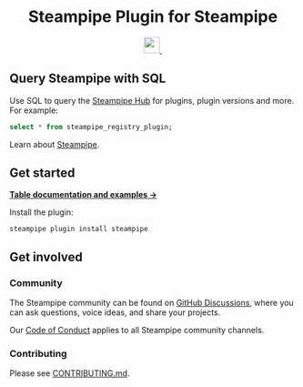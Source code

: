 <p align="center">
    <h1 align="center">Steampipe Plugin for Steampipe</h1>
</p>

<p align="center">
  <a aria-label="Steampipe logo" href="https://steampipe.io">
    <img src="https://steampipe.io/images/steampipe_logo_wordmark_padding.svg" height="28">
  </a>
  <a aria-label="License" href="LICENSE">
    <img alt="" src="https://img.shields.io/static/v1?label=license&message=Apache 2.0&style=for-the-badge&labelColor=777777&color=F3F1F0">
  </a>
</p>

## Query Steampipe with SQL

Use SQL to query the [Steampipe Hub](https://hub.steampipe.io) for plugins, plugin versions and more. For example:

```sql
select * from steampipe_registry_plugin;
```

Learn about [Steampipe](https://steampipe.io/).

## Get started

**[Table documentation and examples &rarr;](https://hub.steampipe.io/plugins/turbot/steampipe)**

Install the plugin:

```shell
steampipe plugin install steampipe
```

## Get involved

### Community

The Steampipe community can be found on [GitHub Discussions](https://github.com/turbot/steampipe/discussions), where you can ask questions, voice ideas, and share your projects.

Our [Code of Conduct](https://github.com/turbot/steampipe/blob/main/CODE_OF_CONDUCT.md) applies to all Steampipe community channels.

### Contributing

Please see [CONTRIBUTING.md](https://github.com/turbot/steampipe/blob/main/CONTRIBUTING.md).

